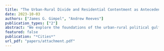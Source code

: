 ```yaml
---
title: "The Urban-Rural Divide and Residential Contentment as Antecedents of Political Ideology"
date: 2023-10-03
authors: ["James G. Gimpel", "Andrew Reeves"]
publication_types: ["2"]
abstract: "We explore the foundations of the urban-rural political gulf, which is well-documented in the United States and other western democracies. We theorize that it is anchored in the variable extent of residents’ satisfaction and place attachment. Consistent with a long tradition of sociological findings, we first demonstrate that attachment to one’s neighborhood of residence is much higher among rural populations than in big cities. This variation in place attachment is an important font of political and policy attitudes, substantively contributing to the ideological differences between urban and rural areas. Politically relevant grievances arise most acutely when they are shared as prevailing conditions in specific social environments. The more dissatisfied one is with the place they live, the more attractive they find the policy goals and political agenda of liberal progressivism in US politics. Greater contentment with place, on the other hand, is predictive of politically conservative viewpoints."
featured: false
publication: "*Cities*"
url_pdf: "papers/attachment.pdf"
---
```


